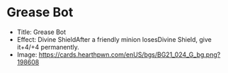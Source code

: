 # Grease Bot
- Title:  Grease Bot
- Effect:  Divine ShieldAfter a friendly minion losesDivine Shield, give it+4/+4 permanently.
- Image:  https://cards.hearthpwn.com/enUS/bgs/BG21_024_G_bg.png?198608
